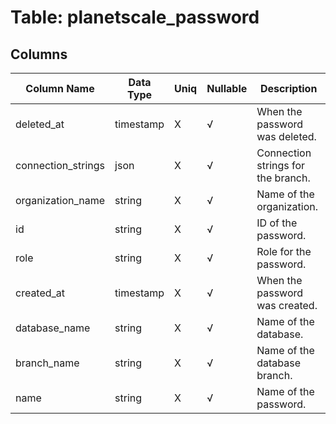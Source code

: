 # Table: planetscale_password

## Columns 

|  Column Name   |  Data Type  | Uniq | Nullable | Description | 
|  ----  | ----  | ----  | ----  | ---- | 
| deleted_at | timestamp | X | √ | When the password was deleted. | 
| connection_strings | json | X | √ | Connection strings for the branch. | 
| organization_name | string | X | √ | Name of the organization. | 
| id | string | X | √ | ID of the password. | 
| role | string | X | √ | Role for the password. | 
| created_at | timestamp | X | √ | When the password was created. | 
| database_name | string | X | √ | Name of the database. | 
| branch_name | string | X | √ | Name of the database branch. | 
| name | string | X | √ | Name of the password. | 


